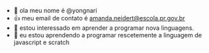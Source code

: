 - 👋 ola meu nome é @yongnari
- 👍 meu email de contato é amanda.neidert@escola.pr.gov.br
- 👀 estou interessado em aprender a programar nova linguagens.
- 🌱 eu estou aprendendo a programar rescetemente a linguagem de javascript e scratch
